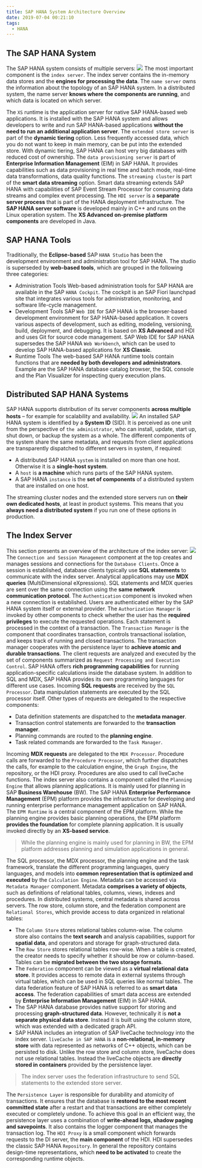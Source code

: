 ```yaml
---
title: SAP HANA System Architecture Overview
date: 2019-07-04 00:21:10
tags:
  - HANA
---
```

## The SAP HANA System
The SAP HANA system consists of multiple servers:
![](https://raw.githubusercontent.com/snlndod/mPOST/master/HANA/3-1.jpg)
The most important component is the `index server`. The index server contains the in-memory data stores and the **engines for processing the data**.
The `name server` owns the information about the topology of an SAP HANA system. In a distributed system, the name server **knows where the components are running**, and which data is located on which server.
<!--more-->
The `XS` runtime is the application server for native SAP HANA-based web applications. It is installed with the SAP HANA system and allows developers to write and run SAP HANA-based applications **without the need to run an additional application server**.
The `extended store server` is part of the **dynamic tiering** option. Less frequently accessed data, which you do not want to keep in main memory, can be put into the extended store. With dynamic tiering, SAP HANA can host very big databases with reduced cost of ownership.
The `data provisioning server` is part of **Enterprise Information Management** (EIM) in SAP HANA. It provides capabilities such as data provisioning in real time and batch mode, real-time data transformations, data quality functions.
The `streaming cluster` is part of the **smart data streaming** option. Smart data streaming extends SAP HANA with capabilities of SAP Event Stream Processor for consuming data streams and complex event processing.
The `HDI server` is a **separate server process** that is part of the HANA deployment infrastructure.
The **SAP HANA server software** is developed mainly in C++ and runs on the Linux operation system. The **XS Advanced on-premise platform components** are developed in Java.
## SAP HANA Tools
Traditionally, the **Eclipse-based** SAP `HANA Studio` has been the development environment and administration tool for SAP HANA. The studio is superseded by **web-based tools**, which are grouped in the following three categories:
- Administration Tools
Web-based administration tools for SAP HANA are available in the SAP `HANA Cockpit`. The cockpit is an SAP Fiori launchpad site that integrates various tools for administration, monitoring, and software life-cycle management.
- Development Tools
SAP `Web IDE` for SAP HANA is the browser-based development environment for SAP HANA-based application. It covers various aspects of development, such as editing, modeling, versioning, build, deployment, and debugging. It is based on **XS Advanced** and HDI and uses Git for source code management.
SAP Web IDE for SAP HANA supersedes the SAP HANA `Web Workbench`, which can be used to develop SAP HANA-based applications for **XS Classic**.
- Runtime Tools
The web-based SAP HANA runtime tools contain functions that are **needed by both developers and administrators**. Example are the SAP HANA database catalog browser, the SQL console and the Plan Visualizer for inspecting query execution plans.

## Distributed SAP HANA Systems
SAP HANA supports distribution of its server components **across multiple hosts** – for example for scalability and availability.
![](https://raw.githubusercontent.com/snlndod/mPOST/master/HANA/3-2.jpg)
An installed SAP HANA system is identified by a **System ID** (SID). It is perceived as one unit from the perspective of `the administrator`, who can install, update, start up, shut down, or backup the system as a whole. The different components of the system share the same metadata, and requests from client applications are transparently dispatched to different servers in system, if required:
-  A distributed SAP HANA `system` is installed on more than one host. Otherwise it is a **single-host system**.
- A `host` is **a machine** which runs parts of the SAP HANA system.
- A SAP HANA `instance` is the **set of components** of a distributed system that are installed on one host.

The streaming cluster nodes and the extended store servers run on **their own dedicated hosts**, at least in product systems. This means that you **always need a distributed system** if you run one of these options in production.
## The Index Server
This section presents an overview of the architecture of the index server:
![](https://raw.githubusercontent.com/snlndod/mPOST/master/HANA/3-3.jpg)
The `Connection and Session Management` component at the top creates and manages sessions and connections for the `Database Clients`. Once a session is established, database clients typically use **SQL statements** to communicate with the index server. Analytical applications may use **MDX queries** (MultiDimensional eXpressions). SQL statements and MDX queries are sent over the same connection using the **same network communication protocol**.
The `Authentication` component is invoked when a new connection is established. Users are authenticated either by the SAP HANA system itself or external provider. The `Authorization Manager` is invoked by other components to check whether the user has the **required privileges** to execute the requested operations.
Each statement is processed in the context of a transaction. The `Transaction Manager` is the component that coordinates transaction, controls transactional isolation, and keeps track of running and closed transactions. The transaction manager cooperates with the persistence layer to **achieve atomic and durable transactions**.
The client requests are analyzed and executed by the set of components summarized as `Request Processing and Execution Control`. SAP HANA offers **rich programming capabilities** for running application-specific calculations inside the database system. In addition to SQL and MDX, SAP HANA provides its own programming languages for different use cases.
Incoming **SQL requests** are received by the `SQL Processor`. Data manipulation statements are executed by the SQL processor itself. Other types of requests are delegated to the respective components:
- Data definition statements are dispatched to the **metadata manager**.
- Transaction control statements are forwarded to the **transaction manager**.
- Planning commands are routed to the **planning engine**.
- Task related commands are forwarded to the `Task Manager`.

Incoming **MDX requests** are delegated to the `MDX Processor`. Procedure calls are forwarded to the `Procedure Processor`, which further dispatches the calls, for example to the calculation engine, the `Graph Engine`, the repository, or the HDI proxy. Procedures are also used to call liveCache functions.
The index server also contains a component called the `Planning Engine` that allows planning applications. It is mainly used for planning in SAP **Business Warehouse** (BW).
The SAP HANA **Enterprise Performance Management** (EPM) platform provides the infrastructure for developing and running enterprise performance management application on SAP HANA. The `EPM Runtime` is a central component of the EPM platform. While the planning engine provides basic planning operations, the EPM platform **provides the foundation** for complete planning application. It is usually invoked directly by an **XS-based service**.
> While the planning engine is mainly used for planning in BW, the EPM platform addresses planning and simulation applications in general.

The SQL processor, the MDX processor, the planning engine and the task framework, translate the different programming languages, query languages, and models into **common representation that is optimized and executed** by the `Calculation Engine`.
Metadata can be accessed via `Metadata Manager` component. Metadata **comprises a variety of objects**, such as definitions of relational tables, columns, views, indexes and procedures. In distributed systems, central metadata is shared across servers.
The row store, column store, and the federation component are `Relational Stores`, which provide access to data organized in  relational tables:
- The `Column Store` stores relational tables column-wise. The column store also contains the **text search** and analysis capabilities, support for **spatial data**, and operators and storage for graph-structured data.
- The `Row Store` stores relational tables row-wise. When a table is created, the creator needs to specify whether it should be row or column-based. Tables can be **migrated between the two storage formats**.
- The `Federation` component can be viewed as a **virtual relational data store**. It provides access to remote data in external systems through virtual tables, which can be used in SQL queries like normal tables. The data federation feature of SAP HANA is referred to as **smart data access**. The federation capabilities of smart data access are extended by **Enterprise Information Management** (EIM) in SAP HANA.
- The SAP HANA database provides native support for storing and processing **graph-structured data**. However, technically it is **not a separate physical data store**. Instead it is built using the column store, which was extended with a dedicated graph API.
- SAP HANA includes an integration of SAP liveCache technology into the index server. `liveCache in SAP HANA` is a **non-relational, in-memory store** with data represented as networks of C++ objects, which can be persisted to disk. Unlike the row store and column store, liveCache does not use relational tables. Instead the liveCache objects are **directly stored in containers** provided by the persistence layer.

> The index server uses the federation infrastructure to send SQL statements to the extended store server.

The `Persistence Layer` is responsible for durability and atomicity of transactions. It ensures that the database is **restored to the most recent committed state** after a restart and that transactions are either completely executed or completely undone. To achieve this goal in an efficient way, the persistence layer uses a combination of **write-ahead logs, shadow paging and savepoints**. It also contains the logger component that manages the transaction log.
The `HDI Proxy` is a small component which forwards requests to the DI server, the **main component** of the HDI. HDI supersedes the classic SAP HANA `Repository`. In general the repository contains design-time representations, which **need to be activated** to create the corresponding runtime objects.
